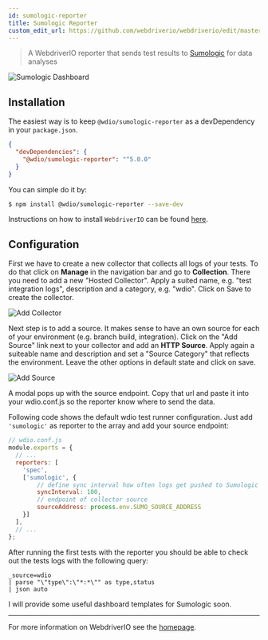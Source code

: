 ```yaml
---
id: sumologic-reporter
title: Sumologic Reporter
custom_edit_url: https://github.com/webdriverio/webdriverio/edit/master/packages/wdio-sumologic-reporter/README.md
---
```


> A WebdriverIO reporter that sends test results to [Sumologic](https://www.sumologic.com/) for data analyses

![Sumologic Dashboard](https://webdriver.io/images/sumologic.png "Sumologic Dashboard")

## Installation

The easiest way is to keep `@wdio/sumologic-reporter` as a devDependency in your `package.json`.

```json
{
  "devDependencies": {
    "@wdio/sumologic-reporter": "^5.0.0"
  }
}
```

You can simple do it by:

```sh
$ npm install @wdio/sumologic-reporter --save-dev
```

Instructions on how to install `WebdriverIO` can be found [here](https://webdriver.io/docs/gettingstarted.html).

## Configuration

First we have to create a new collector that collects all logs of your tests. To do that click on __Manage__ in the navigation bar and go to __Collection__. There you need to add a new "Hosted Collector". Apply a suited name, e.g. "test integration logs", description and a category, e.g. "wdio". Click on Save to create the collector.

![Add Collector](https://webdriver.io/images/sumo-collector.png "Add Collector")

Next step is to add a source. It makes sense to have an own source for each of your environment (e.g. branch build, integration). Click on the "Add Source" link next to your collector and add an __HTTP Source__. Apply again a suiteable name and description and set a "Source Category" that reflects the environment. Leave the other options in default state and click on save.

![Add Source](https://webdriver.io/images/sumo-source.png "Add Source")

A modal pops up with the source endpoint. Copy that url and paste it into your wdio.conf.js so the reporter know where to send the data.

Following code shows the default wdio test runner configuration. Just add `'sumologic'` as reporter to the array and add your source endpoint:

```js
// wdio.conf.js
module.exports = {
  // ...
  reporters: [
    'spec',
    ['sumologic', {
        // define sync interval how often logs get pushed to Sumologic
        syncInterval: 100,
        // endpoint of collector source
        sourceAddress: process.env.SUMO_SOURCE_ADDRESS
    }]
  ],
  // ...
};
```

After running the first tests with the reporter you should be able to check out the tests logs with the following query:

```
_source=wdio
| parse "\"type\":\"*:*\"" as type,status
| json auto
```

I will provide some useful dashboard templates for Sumologic soon.

----

For more information on WebdriverIO see the [homepage](https://webdriver.io).
